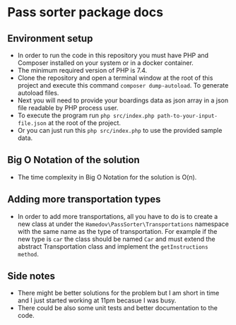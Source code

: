 # Pass sorter package docs
## Environment setup
- In order to run the code in this repository you must have PHP and Composer installed on your system or in a docker container.
- The minimum required version of PHP is 7.4.
- Clone the repository and open a terminal window at the root of this project and execute this command `composer dump-autoload`. To generate autoload files.
- Next you will need to provide your boardings data as json array in a json file readable by PHP process user.
- To execute the program run `php src/index.php path-to-your-input-file.json` at the root of the project.
- Or you can just run this `php src/index.php` to use the provided sample data.

## Big O Notation of the solution
- The time complexity in Big O Notation for the solution is O(n).

## Adding more transportation types
- In order to add more transportations, all you have to do is to create a new class at under the `Hamedov\PassSorter\Transportations` namespace with the same name as the type of transportation. For example if the new type is `car` the class should be named `Car` and must extend the abstract Transportation class and implement the `getInstructions method`.

## Side notes
- There might be better solutions for the problem but I am short in time and I just started working at 11pm becasue I was busy.
- There could be also some unit tests and better documentation to the code.
